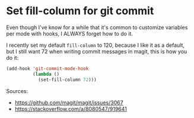 # Set fill-column for git commit

Even though I've know for a while that it's common to customize variables per
mode with hooks, I ALWAYS forget how to do it.

I recently set my default `fill-column` to 120, because I like it as a default,
but I still want 72 when writing commit messages in magit, this is how you do it:

```lisp
(add-hook 'git-commit-mode-hook
          (lambda ()
            (set-fill-column 72)))
```

Sources:

- https://github.com/magit/magit/issues/3067
- https://stackoverflow.com/a/8080547/919641
